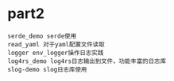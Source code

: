 # part2
    serde_demo serde使用
    read_yaml 对于yaml配置文件读取
    logger env_logger操作日志实践
    log4rs_demo log4rs日志输出到文件，功能丰富的日志库
    slog-demo slog日志库使用
